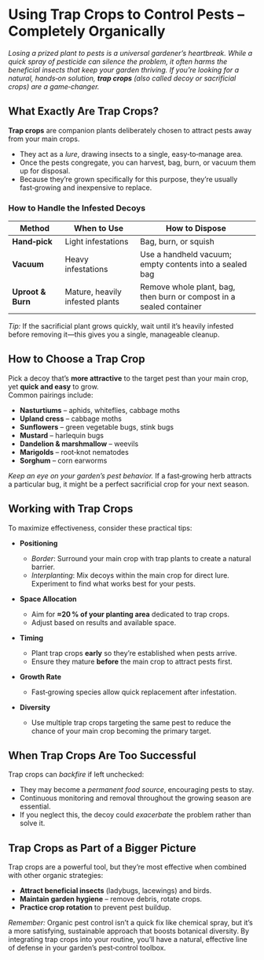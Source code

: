 # Using Trap Crops to Control Pests – Completely Organically

*Losing a prized plant to pests is a universal gardener’s heartbreak. While a quick spray of pesticide can silence the problem, it often harms the beneficial insects that keep your garden thriving. If you’re looking for a natural, hands‑on solution, **trap crops** (also called decoy or sacrificial crops) are a game‑changer.*

## What Exactly Are Trap Crops?

**Trap crops** are companion plants deliberately chosen to attract pests away from your main crops.  
- They act as a *lure*, drawing insects to a single, easy‑to‑manage area.  
- Once the pests congregate, you can harvest, bag, burn, or vacuum them up for disposal.  
- Because they’re grown specifically for this purpose, they’re usually fast‑growing and inexpensive to replace.

### How to Handle the Infested Decoys

| Method | When to Use | How to Dispose |
|--------|-------------|----------------|
| **Hand‑pick** | Light infestations | Bag, burn, or squish |
| **Vacuum** | Heavy infestations | Use a handheld vacuum; empty contents into a sealed bag |
| **Uproot & Burn** | Mature, heavily infested plants | Remove whole plant, bag, then burn or compost in a sealed container |

*Tip:* If the sacrificial plant grows quickly, wait until it’s heavily infested before removing it—this gives you a single, manageable cleanup.

## How to Choose a Trap Crop

Pick a decoy that’s **more attractive** to the target pest than your main crop, yet **quick and easy** to grow.  
Common pairings include:

- **Nasturtiums** – aphids, whiteflies, cabbage moths  
- **Upland cress** – cabbage moths  
- **Sunflowers** – green vegetable bugs, stink bugs  
- **Mustard** – harlequin bugs  
- **Dandelion & marshmallow** – weevils  
- **Marigolds** – root‑knot nematodes  
- **Sorghum** – corn earworms  

*Keep an eye on your garden’s pest behavior.* If a fast‑growing herb attracts a particular bug, it might be a perfect sacrificial crop for your next season.

## Working with Trap Crops

To maximize effectiveness, consider these practical tips:

- **Positioning**  
  - *Border*: Surround your main crop with trap plants to create a natural barrier.  
  - *Interplanting*: Mix decoys within the main crop for direct lure.  
  Experiment to find what works best for your pests.

- **Space Allocation**  
  - Aim for **≈20 % of your planting area** dedicated to trap crops.  
  - Adjust based on results and available space.

- **Timing**  
  - Plant trap crops **early** so they’re established when pests arrive.  
  - Ensure they mature **before** the main crop to attract pests first.

- **Growth Rate**  
  - Fast‑growing species allow quick replacement after infestation.

- **Diversity**  
  - Use multiple trap crops targeting the same pest to reduce the chance of your main crop becoming the primary target.

## When Trap Crops Are Too Successful

Trap crops can *backfire* if left unchecked:

- They may become a *permanent food source*, encouraging pests to stay.  
- Continuous monitoring and removal throughout the growing season are essential.  
- If you neglect this, the decoy could *exacerbate* the problem rather than solve it.

## Trap Crops as Part of a Bigger Picture

Trap crops are a powerful tool, but they’re most effective when combined with other organic strategies:

- **Attract beneficial insects** (ladybugs, lacewings) and birds.  
- **Maintain garden hygiene** – remove debris, rotate crops.  
- **Practice crop rotation** to prevent pest buildup.

*Remember:* Organic pest control isn’t a quick fix like chemical spray, but it’s a more satisfying, sustainable approach that boosts botanical diversity. By integrating trap crops into your routine, you’ll have a natural, effective line of defense in your garden’s pest‑control toolbox.